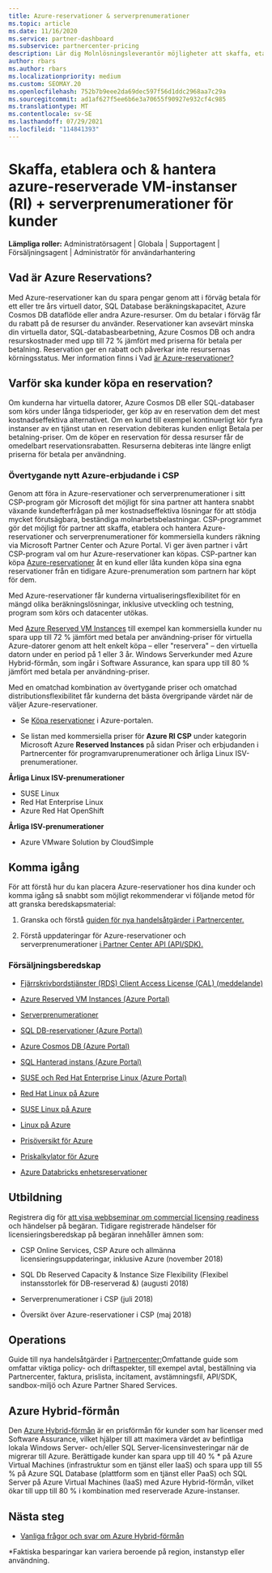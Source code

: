 ```yaml
---
title: Azure-reservationer & serverprenumerationer
ms.topic: article
ms.date: 11/16/2020
ms.service: partner-dashboard
ms.subservice: partnercenter-pricing
description: Lär dig Molnlösningsleverantör möjligheter att skaffa, etablera och hantera Azure-reservationer och serverprenumerationer för kunder.
author: rbars
ms.author: rbars
ms.localizationpriority: medium
ms.custom: SEOMAY.20
ms.openlocfilehash: 752b7b9eee2da69dec597f56d1ddc2968aa7c29a
ms.sourcegitcommit: ad1af627f5ee6b6e3a70655f90927e932cf4c985
ms.translationtype: MT
ms.contentlocale: sv-SE
ms.lasthandoff: 07/29/2021
ms.locfileid: "114841393"
---
```

# <a name="acquire-provision--manage-azure-reserved-vm-instances-ri--server-subscriptions-for-customers"></a>Skaffa, etablera och & hantera azure-reserverade VM-instanser (RI) + serverprenumerationer för kunder


**Lämpliga roller:** Administratörsagent | Globala | Supportagent | Försäljningsagent | Administratör för användarhantering


## <a name="what-are-azure-reservations"></a>Vad är Azure Reservations?

Med Azure-reservationer kan du spara pengar genom att i förväg betala för ett eller tre års virtuell dator, SQL Database beräkningskapacitet, Azure Cosmos DB dataflöde eller andra Azure-resurser. Om du betalar i förväg får du rabatt på de resurser du använder. Reservationer kan avsevärt minska din virtuella dator, SQL-databasbearbetning, Azure Cosmos DB och andra resurskostnader med upp till 72 % jämfört med priserna för betala per betalning. Reservation ger en rabatt och påverkar inte resursernas körningsstatus. Mer information finns i Vad [är Azure-reservationer?](/azure/billing/billing-save-compute-costs-reservations)

## <a name="why-should-customers-buy-a-reservation"></a>Varför ska kunder köpa en reservation?

Om kunderna har virtuella datorer, Azure Cosmos DB eller SQL-databaser som körs under långa tidsperioder, ger köp av en reservation dem det mest kostnadseffektiva alternativet. Om en kund till exempel kontinuerligt kör fyra instanser av en tjänst utan en reservation debiteras kunden enligt Betala per betalning-priser. Om de köper en reservation för dessa resurser får de omedelbart reservationsrabatten. Resurserna debiteras inte längre enligt priserna för betala per användning.

### <a name="compelling-new-azure-offer-in-csp"></a>Övertygande nytt Azure-erbjudande i CSP

Genom att föra in Azure-reservationer och serverprenumerationer i sitt CSP-program gör Microsoft det möjligt för sina partner att hantera snabbt växande kundefterfrågan på mer kostnadseffektiva lösningar för att stödja mycket förutsägbara, beständiga molnarbetsbelastningar. CSP-programmet gör det möjligt för partner att skaffa, etablera och hantera Azure-reservationer och serverprenumerationer för kommersiella kunders räkning via Microsoft Partner Center och Azure Portal.
Vi ger även partner i vårt CSP-program val om hur Azure-reservationer kan köpas. CSP-partner kan köpa [Azure-reservationer](azure-reservations-buying.md) åt [](give-customers-permission.md) en kund eller låta kunden köpa sina egna reservationer från en tidigare Azure-prenumeration som partnern har köpt för dem.

Med Azure-reservationer får kunderna virtualiseringsflexibilitet för en mängd olika beräkningslösningar, inklusive utveckling och testning, program som körs och datacenter utökas.

Med [Azure Reserved VM Instances](https://azure.microsoft.com/pricing/reserved-vm-instances/) till exempel kan kommersiella kunder nu spara upp till 72 % jämfört med betala per användning-priser för virtuella Azure-datorer genom att helt enkelt köpa – eller "reservera" – den virtuella datorn under en period på 1 eller 3 år. Windows Serverkunder med Azure Hybrid-förmån, som ingår i Software Assurance, kan spara upp till 80 % jämfört med betala per användning-priser.

Med en omatchad kombination av övertygande priser och omatchad distributionsflexibilitet får kunderna det bästa övergripande värdet när de väljer Azure-reservationer.

- Se [Köpa reservationer](/azure/cost-management-billing/reservations/prepare-buy-reservation#purchase-reservations) i Azure-portalen.

- Se listan med kommersiella priser för **Azure RI CSP** under [](https://partner.microsoft.com/dashboard/sell/pricingandoffers) kategorin Microsoft Azure **Reserved Instances** på sidan Priser och erbjudanden i Partnercenter för programvaruprenumerationer och årliga Linux ISV-prenumerationer.


 
**Årliga Linux ISV-prenumerationer**

- SUSE Linux
- Red Hat Enterprise Linux
- Azure Red Hat OpenShift

**Årliga ISV-prenumerationer**

- Azure VMware Solution by CloudSimple

## <a name="getting-started"></a>Komma igång

För att förstå hur du kan placera Azure-reservationer hos dina kunder och komma igång så snabbt som möjligt rekommenderar vi följande metod för att granska beredskapsmaterial:

1. Granska och förstå [guiden för nya handelsåtgärder i Partnercenter.](https://partner.microsoft.com/resources/detail/partner-center-new-commerce-operations-guide-pdf)

2. Förstå uppdateringar för Azure-reservationer och serverprenumerationer [i Partner Center API (API/SDK).](/partner-center/develop/purchase-azure-reserved-vm-instances)


### <a name="sales-readiness"></a>Försäljningsberedskap

- [Fjärrskrivbordstjänster (RDS) Client Access License (CAL) (meddelande)](https://cloudblogs.microsoft.com/windowsserver/2018/10/03/remote-desktop-services-2019-generally-available-with-windows-server-2019/)

- [Azure Reserved VM Instances (Azure Portal)](/azure/virtual-machines/windows/prepay-reserved-vm-instances)

- [Serverprenumerationer](./csp-software-subscriptions.md)

- [SQL DB-reservationer (Azure Portal)](/azure/sql-database/sql-database-reserved-capacity)

- [Azure Cosmos DB (Azure Portal)](/azure/cosmos-db/cosmos-db-reserved-capacity)

- [SQL Hanterad instans (Azure Portal)](/azure/sql-database/sql-database-managed-instance)

- [SUSE och Red Hat Enterprise Linux (Azure Portal)](/azure/virtual-machines/linux/prepay-suse-software-charges)

- [Red Hat Linux på Azure](https://azure.com/redhat)

- [SUSE Linux på Azure](https://azure.microsoft.com/overview/linux-on-azure/suse/)

- [Linux på Azure](https://azure.microsoft.com/overview/linux-on-azure/)

- [Prisöversikt för Azure](https://azure.microsoft.com/pricing/)

- [Priskalkylator för Azure](https://azure.microsoft.com/pricing/calculator)

- [Azure Databricks enhetsreservationer](/azure/billing/billing-prepay-databricks-reserved-capacity)


## <a name="training"></a>Utbildning

Registrera dig för [att visa webbseminar om commercial licensing readiness](https://commercial-licensing.eventbuilder.com/FY2019_ALL) och händelser på begäran.
Tidigare registrerade händelser för licensieringsberedskap på begäran innehåller ämnen som:

- CSP Online Services, CSP Azure och allmänna licensieringsuppdateringar, inklusive Azure (november 2018)

- SQL Db Reserved Capacity & Instance Size Flexibility (Flexibel instansstorlek för DB-reserverad &) (augusti 2018)

- Serverprenumerationer i CSP (juli 2018)

- Översikt över Azure-reservationer i CSP (maj 2018)

## <a name="operations"></a>Operations

Guide till nya handelsåtgärder i [Partnercenter:](https://partner.microsoft.com/resources/detail/partner-center-new-commerce-operations-guide-pdf)Omfattande guide som omfattar viktiga policy- och driftaspekter, till exempel avtal, beställning via Partnercenter, faktura, prislista, incitament, avstämningsfil, API/SDK, sandbox-miljö och Azure Partner Shared Services.

## <a name="azure-hybrid-benefit"></a>Azure Hybrid-förmån

Den [Azure Hybrid-förmån](https://azure.microsoft.com/pricing/hybrid-benefit) är en prisförmån för kunder som har licenser med Software Assurance, vilket hjälper till att maximera värdet av befintliga lokala Windows Server- och/eller SQL Server-licensinvesteringar när de migrerar till Azure. Berättigade kunder kan spara upp till 40 % * på Azure Virtual Machines (infrastruktur som en tjänst eller IaaS) och spara upp till 55 % på Azure SQL Database (plattform som en tjänst eller PaaS) och SQL Server på Azure Virtual Machines (IaaS) med Azure Hybrid-förmån, vilket ökar till upp till 80 % i kombination med reserverade Azure-instanser.

## <a name="next-steps"></a>Nästa steg

- [Vanliga frågor och svar om Azure Hybrid-förmån](https://azure.microsoft.com/pricing/hybrid-benefit/faq/)

*Faktiska besparingar kan variera beroende på region, instanstyp eller användning.